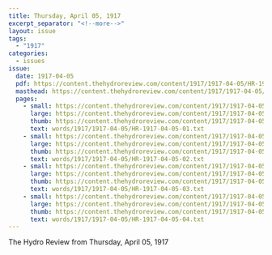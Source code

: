 ```yaml
---
title: Thursday, April 05, 1917
excerpt_separator: "<!--more-->"
layout: issue
tags:
  - "1917"
categories:
  - issues
issue:
  date: 1917-04-05
  pdf: https://content.thehydroreview.com/content/1917/1917-04-05/HR-1917-04-05.pdf
  masthead: https://content.thehydroreview.com/content/1917/1917-04-05/masthead/HR-1917-04-05.jpg
  pages:
    - small: https://content.thehydroreview.com/content/1917/1917-04-05/small/HR-1917-04-05-01.jpg
      large: https://content.thehydroreview.com/content/1917/1917-04-05/large/HR-1917-04-05-01.jpg
      thumb: https://content.thehydroreview.com/content/1917/1917-04-05/thumbnails/HR-1917-04-05-01.jpg
      text: words/1917/1917-04-05/HR-1917-04-05-01.txt
    - small: https://content.thehydroreview.com/content/1917/1917-04-05/small/HR-1917-04-05-02.jpg
      large: https://content.thehydroreview.com/content/1917/1917-04-05/large/HR-1917-04-05-02.jpg
      thumb: https://content.thehydroreview.com/content/1917/1917-04-05/thumbnails/HR-1917-04-05-02.jpg
      text: words/1917/1917-04-05/HR-1917-04-05-02.txt
    - small: https://content.thehydroreview.com/content/1917/1917-04-05/small/HR-1917-04-05-03.jpg
      large: https://content.thehydroreview.com/content/1917/1917-04-05/large/HR-1917-04-05-03.jpg
      thumb: https://content.thehydroreview.com/content/1917/1917-04-05/thumbnails/HR-1917-04-05-03.jpg
      text: words/1917/1917-04-05/HR-1917-04-05-03.txt
    - small: https://content.thehydroreview.com/content/1917/1917-04-05/small/HR-1917-04-05-04.jpg
      large: https://content.thehydroreview.com/content/1917/1917-04-05/large/HR-1917-04-05-04.jpg
      thumb: https://content.thehydroreview.com/content/1917/1917-04-05/thumbnails/HR-1917-04-05-04.jpg
      text: words/1917/1917-04-05/HR-1917-04-05-04.txt
---
```


The Hydro Review from Thursday, April 05, 1917

<!--more-->

